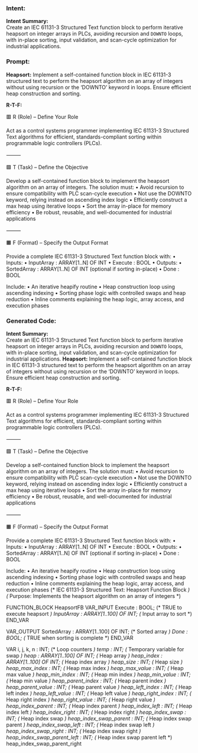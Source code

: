 ### Intent:
**Intent Summary:**  
Create an IEC 61131-3 Structured Text function block to perform iterative heapsort on integer arrays in PLCs, avoiding recursion and `DOWNTO` loops, with in-place sorting, input validation, and scan-cycle optimization for industrial applications.

### Prompt:
**Heapsort:**
Implement a self-contained function block in IEC 61131-3 structured text to perform the heapsort algorithm on an array of integers without using recursion or the ‘DOWNTO’ keyword in loops. Ensure efficient heap construction and sorting.

**R-T-F:**

🟥 R (Role) – Define Your Role

Act as a control systems programmer implementing IEC 61131-3 Structured Text algorithms for efficient, standards-compliant sorting within programmable logic controllers (PLCs).

⸻

🟩 T (Task) – Define the Objective

Develop a self-contained function block to implement the heapsort algorithm on an array of integers. The solution must:
	•	Avoid recursion to ensure compatibility with PLC scan-cycle execution
	•	Not use the DOWNTO keyword, relying instead on ascending index logic
	•	Efficiently construct a max heap using iterative loops
	•	Sort the array in-place for memory efficiency
	•	Be robust, reusable, and well-documented for industrial applications

⸻

🟧 F (Format) – Specify the Output Format

Provide a complete IEC 61131-3 Structured Text function block with:
	•	Inputs:
	•	InputArray : ARRAY[1..N] OF INT
	•	Execute : BOOL
	•	Outputs:
	•	SortedArray : ARRAY[1..N] OF INT (optional if sorting in-place)
	•	Done : BOOL

Include:
	•	An iterative heapify routine
	•	Heap construction loop using ascending indexing
	•	Sorting phase logic with controlled swaps and heap reduction
	•	Inline comments explaining the heap logic, array access, and execution phases

### Generated Code:
**Intent Summary:**  
Create an IEC 61131-3 Structured Text function block to perform iterative heapsort on integer arrays in PLCs, avoiding recursion and `DOWNTO` loops, with in-place sorting, input validation, and scan-cycle optimization for industrial applications.
**Heapsort:**
Implement a self-contained function block in IEC 61131-3 structured text to perform the heapsort algorithm on an array of integers without using recursion or the ‘DOWNTO’ keyword in loops. Ensure efficient heap construction and sorting.

**R-T-F:**

🟥 R (Role) – Define Your Role

Act as a control systems programmer implementing IEC 61131-3 Structured Text algorithms for efficient, standards-compliant sorting within programmable logic controllers (PLCs).

⸻

🟩 T (Task) – Define the Objective

Develop a self-contained function block to implement the heapsort algorithm on an array of integers. The solution must:
	•	Avoid recursion to ensure compatibility with PLC scan-cycle execution
	•	Not use the DOWNTO keyword, relying instead on ascending index logic
	•	Efficiently construct a max heap using iterative loops
	•	Sort the array in-place for memory efficiency
	•	Be robust, reusable, and well-documented for industrial applications

⸻

🟧 F (Format) – Specify the Output Format

Provide a complete IEC 61131-3 Structured Text function block with:
	•	Inputs:
	•	InputArray : ARRAY[1..N] OF INT
	•	Execute : BOOL
	•	Outputs:
	•	SortedArray : ARRAY[1..N] OF INT (optional if sorting in-place)
	•	Done : BOOL

Include:
	•	An iterative heapify routine
	•	Heap construction loop using ascending indexing
	•	Sorting phase logic with controlled swaps and heap reduction
	•	Inline comments explaining the heap logic, array access, and execution phases
(* IEC 61131-3 Structured Text: Heapsort Function Block *)
(* Purpose: Implements the heapsort algorithm on an array of integers *)

FUNCTION_BLOCK HeapsortFB
VAR_INPUT
    Execute : BOOL; (* TRUE to execute heapsort *)
    InputArray : ARRAY[1..100] OF INT; (* Input array to sort *)
END_VAR

VAR_OUTPUT
    SortedArray : ARRAY[1..100] OF INT; (* Sorted array *)
    Done : BOOL; (* TRUE when sorting is complete *)
END_VAR

VAR
    i, j, k, n : INT; (* Loop counters *)
    temp : INT; (* Temporary variable for swap *)
    heap : ARRAY[1..100] OF INT; (* Heap array *)
    heap_index : ARRAY[1..100] OF INT; (* Heap index array *)
    heap_size : INT; (* Heap size *)
    heap_max_index : INT; (* Heap max index *)
    heap_max_value : INT; (* Heap max value *)
    heap_min_index : INT; (* Heap min index *)
    heap_min_value : INT; (* Heap min value *)
    heap_parent_index : INT; (* Heap parent index *)
    heap_parent_value : INT; (* Heap parent value *)
    heap_left_index : INT; (* Heap left index *)
    heap_left_value : INT; (* Heap left value *)
    heap_right_index : INT; (* Heap right index *)
    heap_right_value : INT; (* Heap right value *)
    heap_index_parent : INT; (* Heap index parent *)
    heap_index_left : INT; (* Heap index left *)
    heap_index_right : INT; (* Heap index right *)
    heap_index_swap : INT; (* Heap index swap *)
    heap_index_swap_parent : INT; (* Heap index swap parent *)
    heap_index_swap_left : INT; (* Heap index swap left *)
    heap_index_swap_right : INT; (* Heap index swap right *)
    heap_index_swap_parent_left : INT; (* Heap index swap parent left *)
    heap_index_swap_parent_right
